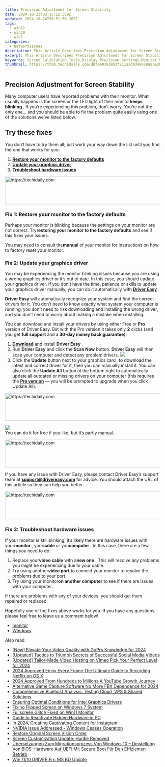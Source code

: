 ```yaml
---
title: Precision Adjustment for Screen Stability
date: 2024-10-23T02:15:12.569Z
updated: 2024-10-24T06:51:36.208Z
tags:
  - win11
  - win10
  - win7
categories:
  - NetworkIssues
description: This Article Describes Precision Adjustment for Screen Stability
excerpt: This Article Describes Precision Adjustment for Screen Stability
keywords: Screen Calibration Tools,Display Precision Settings,Monitor Stability Enhancers,LCD Screen Adjustments,Optical Alignment Techniques,Television Image Stabilization,VESA Standards for Display Security
thumbnail: https://thmb.techidaily.com/dbfa6019d8b3f211a2d4346989a8be20fa1fb2520363f53adb487ff9f78fd127.jpg
---
```


## Precision Adjustment for Screen Stability

 Many computer users have reported problems with their monitor. What usually happens is the screen or the LED light of their monitor**keeps blinking** . If you’re experiencing this problem, don’t worry. You’re not the only one… and you should be able to fix the problem quite easily using one of the solutions we’ve listed below.

## Try these fixes

 You don’t have to try them all; just work your way down the list until you find the one that works for you:

1. [**Restore your monitor to the factory defaults**](#a)
2. [**Update your graphics driver**](#b)
3. [**Troubleshoot hardware issues**](#c)

<!-- affiliate ads begin -->
<a href="https://laganoo.pxf.io/c/5597632/1657400/16446" target="_top" id="1657400">
  <img src="//a.impactradius-go.com/display-ad/16446-1657400" border="0" alt="https://techidaily.com" width="728" height="90"/>
</a>
<img height="0" width="0" src="https://laganoo.pxf.io/i/5597632/1657400/16446" style="position:absolute;visibility:hidden;" border="0" />
<!-- affiliate ads end -->

### Fix 1: Restore your monitor to the factory defaults

 Perhaps your monitor is blinking because the settings on your monitor are not correct. Try**restoring your monitor to the factory defaults** and see if this fixes your issues.

 You may need to consult the**manual** of your monitor for instructions on how to factory reset your monitor.

### Fix 2: Update your graphics driver

 You may be experiencing the monitor blinking issues because you are using a wrong graphics driver or it’s out of date. In this case, you should update your graphics driver. If you don’t have the time, patience or skills to update your graphics driver manually, you can do it automatically with [**Driver Easy**](https://tools.techidaily.com/drivereasy/download/) .

**Driver Easy**  will automatically recognize your system and find the correct drivers for it. You don’t need to know exactly what system your computer is running, you don’t need to risk downloading and installing the wrong driver, and you don’t need to worry about making a mistake when installing.

 You can download and install your drivers by using either Free or **Pro**  version of Driver Easy. But with the Pro version it takes only **2**  clicks (and you get **full support** and a **30-day money back guarantee**):

1. [**Download**](https://tools.techidaily.com/drivereasy/download/) and install **Driver Easy** .
2. Run **Driver Easy** and click the **Scan Now** button. **Driver Easy**  will then scan your computer and detect any problem drivers. ![](https://images.drivereasy.com/wp-content/uploads/2018/08/img_5b7e74534ce8f.jpg)
3. Click the **Update**  button next to_your graphics card_ to download the latest and correct driver for it, then you can manually install it. You can also click the **Update All**  button at the bottom right to automatically update all outdated or missing drivers on your computer (this requires the **[Pro version](https://tools.techidaily.com/drivereasy/download/)**  — you will be prompted to upgrade when you click Update All).  

<!-- affiliate ads begin -->
<a href="https://appsumo.8odi.net/c/5597632/2111968/7443" target="_top" id="2111968">
  <img src="//a.impactradius-go.com/display-ad/7443-2111968" border="0" alt="https://techidaily.com" width="728" height="90"/>
</a>
<img height="0" width="0" src="https://appsumo.8odi.net/i/5597632/2111968/7443" style="position:absolute;visibility:hidden;" border="0" />
<!-- affiliate ads end -->

![](https://images.drivereasy.com/wp-content/uploads/2018/08/img_5b88edbd69d43.jpg)  
 You can do it for free if you like, but it’s partly manual.

<!-- affiliate ads begin -->
<a href="https://oneplusfr.sjv.io/c/5597632/1622438/14044" target="_top" id="1622438">
  <img src="//a.impactradius-go.com/display-ad/14044-1622438" border="0" alt="https://techidaily.com" width="728" height="90"/>
</a>
<img height="0" width="0" src="https://oneplusfr.sjv.io/i/5597632/1622438/14044" style="position:absolute;visibility:hidden;" border="0" />
<!-- affiliate ads end -->

 If you have any issue with Driver Easy, please contact Driver Easy’s support team at **[support@drivereasy.com](mailto:support@drivereasy.com)**  for advice. You should attach the URL of this article so they can help you better.

<!-- affiliate ads begin -->
<a href="https://appsumo.8odi.net/c/5597632/2082539/7443" target="_top" id="2082539">
  <img src="//a.impactradius-go.com/display-ad/7443-2082539" border="0" alt="https://techidaily.com" width="728" height="90"/>
</a>
<img height="0" width="0" src="https://appsumo.8odi.net/i/5597632/2082539/7443" style="position:absolute;visibility:hidden;" border="0" />
<!-- affiliate ads end -->

### Fix 3: Troubleshoot hardware issues

 If your monitor is still blinking, it’s likely there are hardware issues with your**monitor** , your**cable** or you**computer** . In this case, there are a few things you need to do:

1. Replace your**video cable** with a**new one** . This will resolve any problems you might be experiencing due to your cable.
2. Try using another**video port** to connect your monitor to resolve the problems due to your port.
3. Try using your monitor**on another computer** to see if there are issues with your computer.

 If there are problems with any of your devices, you should get them repaired or replaced.

 Hopefully one of the fixes above works for you. If you have any questions, please feel free to leave us a comment below!

* [monitor](https://tools.techidaily.com/drivereasy/download/)
* [Windows](https://tools.techidaily.com/drivereasy/download/)

<ins class="adsbygoogle"
     style="display:block"
     data-ad-format="autorelaxed"
     data-ad-client="ca-pub-7571918770474297"
     data-ad-slot="1223367746"></ins>

<ins class="adsbygoogle"
     style="display:block"
     data-ad-client="ca-pub-7571918770474297"
     data-ad-slot="8358498916"
     data-ad-format="auto"
     data-full-width-responsive="true"></ins>

<span class="atpl-alsoreadstyle">Also read:</span>
<div><ul>
<li><a href="https://vp-tips.techidaily.com/new-elevate-your-video-quality-with-gopro-knowledge-for-2024/"><u>[New] Elevate Your Video Quality with GoPro Knowledge for 2024</u></a></li>
<li><a href="https://facebook-video-files.techidaily.com/updated-tactics-to-triumph-secrets-of-successful-social-media-videos/"><u>[Updated] Tactics to Triumph Secrets of Successful Social Media Videos</u></a></li>
<li><a href="https://vimeo-videos.techidaily.com/updated-tailor-made-video-hosting-on-vimeo-pick-your-perfect-level-for-2024/"><u>[Updated] Tailor-Made Video Hosting on Vimeo Pick Your Perfect Level for 2024</u></a></li>
<li><a href="https://digital-screen-recording.techidaily.com/2024-approved-enjoy-every-frame-the-ultimate-guide-to-recording-netflix-on-os-x/"><u>2024 Approved Enjoy Every Frame The Ultimate Guide to Recording Netflix on OS X</u></a></li>
<li><a href="https://youtube-lab.techidaily.com/approved-from-hundreds-to-millions-a-youtube-growth-journey/"><u>2024 Approved From Hundreds to Millions A YouTube Growth Journey</u></a></li>
<li><a href="https://video-screen-grab.techidaily.com/alternative-game-capture-software-no-more-fbx-dependence-for-2024/"><u>Alternative Game Capture Software No More FBX Dependence for 2024</u></a></li>
<li><a href="https://hardware-reviews.techidaily.com/comprehensive-bluehost-analysis-testing-cloud-vps-and-shared-solutions/"><u>Comprehensive Bluehost Analysis: Testing Cloud, VPS & Shared Solutions</u></a></li>
<li><a href="https://network-issues.techidaily.com/ensuring-optimal-conditions-for-intel-graphics-drivers/"><u>Ensuring Optimal Conditions for Intel Graphics Drivers</u></a></li>
<li><a href="https://network-issues.techidaily.com/fixing-flipped-screen-on-windows-7-system/"><u>Fixing Flipped Screen on Windows 7 System</u></a></li>
<li><a href="https://network-issues.techidaily.com/fullscreen-glitch-fixed-on-win11-monitor/"><u>Fullscreen Glitch Fixed on Win11 Monitor</u></a></li>
<li><a href="https://network-issues.techidaily.com/guide-to-reactivate-hidden-hardware-in-pc/"><u>Guide to Reactivate Hidden Hardware in PC</u></a></li>
<li><a href="https://instagram-clips.techidaily.com/in-2024-creating-captivating-content-for-instagram/"><u>In 2024, Creating Captivating Content for Instagram</u></a></li>
<li><a href="https://network-issues.techidaily.com/nvidia-issue-addressed-windows-ceases-operation/"><u>NVIDIA Issue Addressed - Windows Ceases Operation</u></a></li>
<li><a href="https://network-issues.techidaily.com/restore-original-screen-vision-order/"><u>Restore Original Screen Vision Order</u></a></li>
<li><a href="https://network-issues.techidaily.com/screen-customization-update-hurdle-removed/"><u>Screen Customization Update: Hurdle Removed</u></a></li>
<li><a href="https://solve-hot.techidaily.com/ubersetzungen-zum-migrationsprozess-von-windows-10-umstellung-von-bios-hardware-auf-uefi-mit-secure-boot-fur-den-effizienten-betrieb/"><u>Übersetzungen Zum Migrationsprozess Von Windows 10 – Umstellung Von BIOS-Hardware Auf UEFI Mit Secure Boot Für Den Effizienten Betrieb</u></a></li>
<li><a href="https://network-issues.techidaily.com/win-1110-driver-fix-ms-bd-update/"><u>Win 11/10 DRIVER Fix: MS BD Update</u></a></li>
</ul></div>

